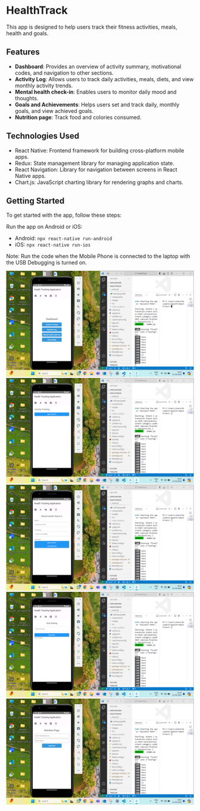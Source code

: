 # HealthTrack
This app is designed to help users track their fitness activities, meals, health and goals.

## Features

- **Dashboard**: Provides an overview of activity summary, motivational codes, and navigation to other sections.
- **Activity Log**: Allows users to track daily activities, meals, diets, and view monthly activity trends.
- **Mental health check-in**: Enables users to monitor daily mood and thoughts.
- **Goals and Achievements**: Helps users set and track daily, monthly goals, and view achieved goals.
- **Nutrition page**: Track food and colories consumed.

## Technologies Used

- React Native: Frontend framework for building cross-platform mobile apps.
- Redux: State management library for managing application state.
- React Navigation: Library for navigation between screens in React Native apps.
- Chart.js: JavaScript charting library for rendering graphs and charts.

## Getting Started

To get started with the app, follow these steps:

Run the app on Android or iOS:
   - Android: `npx react-native run-android`
   - iOS: `npx react-native run-ios`

Note: Run the code when the Mobile Phone is connected to the laptop with the USB Debugging is turned on.

![Dashboard](images/pic_1.png)
![Activity Log](images/pic_2.png)
![Mental Health CheckIn](images/pic_3.png)
![Goals and Achievements](images/pic_4.png)
![Nutrition page](images/pic_5.png)
